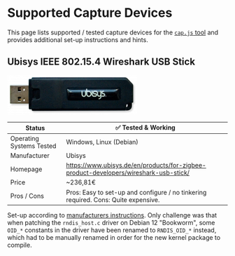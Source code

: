 # Supported Capture Devices

This page lists supported / tested capture devices for the [`cap.js` tool](../README.md#zbtk-cap) and provides additional set-up instructions and hints.

## Ubisys IEEE 802.15.4 Wireshark USB Stick

![Ubisys Wirehsark Stick](UbisysUSB.png)

| **Status** | ✅ Tested & Working |
| --- | --- |
| Operating Systems Tested | Windows, Linux (Debian) |
| Manufacturer | Ubisys |
| Homepage | https://www.ubisys.de/en/products/for-zigbee-product-developers/wireshark-usb-stick/ |
| Price | ~236,81€ |
| Pros / Cons | Pros: Easy to set-up and configure / no tinkering required. Cons: Quite expensive. |

Set-up according to [manufacturers instructions](https://www.ubisys.de/wp-content/uploads/ubisys-ieee802154-wireshark-manual.pdf). Only challenge was that when patching the `rndis_host.c` driver on Debian 12 "Bookworm", some `OID_*` constants in the driver have been renamed to `RNDIS_OID_*` instead, which had to be manually renamed in order for the new kernel package to compile.
